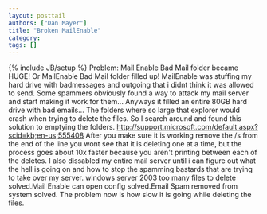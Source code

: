 ```yaml
---
layout: posttail
authors: ["Dan Mayer"]
title: "Broken MailEnable"
category:
tags: []
---
```

{% include JB/setup %}
Problem: Mail Enable Bad Mail folder became HUGE! Or MailEnable Bad Mail folder filled up!    MailEnable was stuffing my hard drive with badmessages and outgoing that i didnt think it was allowed to send. Some spammers obviously found a way to attack my mail server and start making it work for them... Anyways it filled an entire 80GB hard drive with bad emails... The folders where so large that explorer would crash when trying to delete the files. So I search around and found this solution to emptying the folders.    http://support.microsoft.com/default.aspx?scid=kb;en-us;555408    After you make sure it is working remove the /s from the end of the line you wont see that it is deleting one at a time, but the process goes about 10x faster because you aren't printing between each of the deletes.    I also dissabled my entire mail server until i can figure out what the hell is going on and how to stop the spamming bastards that are trying to take over my server.    windows server 2003 too many files to delete solved.Mail Enable can open config solved.Email Spam removed from system solved.    The problem now is how slow it is going while deleting the files.